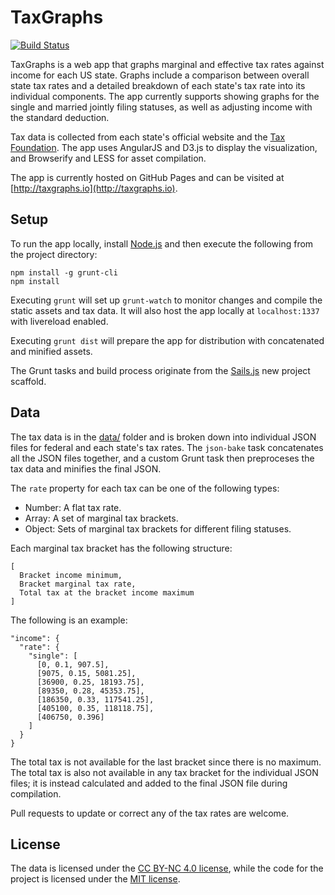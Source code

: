 # TaxGraphs

[![Build Status](https://travis-ci.org/hermantran/taxgraphs.svg?branch=master)](https://travis-ci.org/hermantran/taxgraphs)

TaxGraphs is a web app that graphs marginal and effective tax rates against income for each US state. Graphs include a comparison between overall state tax rates and a detailed breakdown of each state's tax rate into its individual components. The app currently supports showing graphs for the single and married jointly filing statuses, as well as adjusting income with the standard deduction.  

Tax data is collected from each state's official website and the [Tax Foundation](http://taxfoundation.org/article/state-individual-income-tax-rates). The app uses AngularJS and D3.js to display the visualization, and Browserify and LESS for asset compilation.

The app is currently hosted on GitHub Pages and can be visited at [http://taxgraphs.io](http://taxgraphs.io).

Setup
---
To run the app locally, install [Node.js](http://nodejs.org/download/) and then execute the following from the project directory:
```
npm install -g grunt-cli
npm install
```
Executing `grunt` will set up `grunt-watch` to monitor changes and compile the static assets and tax data. It will also host the app locally at `localhost:1337` with livereload enabled.

Executing `grunt dist` will prepare the app for distribution with concatenated and minified assets.

The Grunt tasks and build process originate from the [Sails.js](http://sailsjs.org/) new project scaffold.

Data
---
The tax data is in the [data/](/data) folder and is broken down into individual JSON files for federal and each state's tax rates. The `json-bake` task concatenates all the JSON files together, and a custom Grunt task then preproceses the tax data and minifies the final JSON.

The `rate` property for each tax can be one of the following types:
- Number: A flat tax rate.
- Array: A set of marginal tax brackets.
- Object: Sets of marginal tax brackets for different filing statuses.

Each marginal tax bracket has the following structure: 
```
[
  Bracket income minimum,
  Bracket marginal tax rate,
  Total tax at the bracket income maximum
]
```
The following is an example:
```
"income": {
  "rate": {
    "single": [
      [0, 0.1, 907.5],
      [9075, 0.15, 5081.25],
      [36900, 0.25, 18193.75],
      [89350, 0.28, 45353.75],
      [186350, 0.33, 117541.25],
      [405100, 0.35, 118118.75],
      [406750, 0.396]
    ]
  }
}
```
The total tax is not available for the last bracket since there is no maximum. The total tax is also not available in any tax bracket for the individual JSON files; it is instead calculated and added to the final JSON file during compilation.

Pull requests to update or correct any of the tax rates are welcome.

License
---
The data is licensed under the [CC BY-NC 4.0 license](http://creativecommons.org/licenses/by-nc/4.0/), while the code for the project is licensed under the [MIT license](LICENSE).